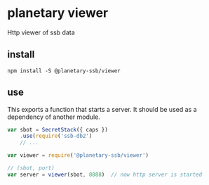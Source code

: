 # planetary viewer

Http viewer of ssb data

## install
```
npm install -S @planetary-ssb/viewer
```

## use
This exports a function that starts a server. It should be used as a dependency of another module.

```js
var sbot = SecretStack({ caps })
    .use(require('ssb-db2')
    // ...

var viewer = require('@planetary-ssb/viewer')

// (sbot, port)
var server = viewer(sbot, 8888)  // now http server is started
```

